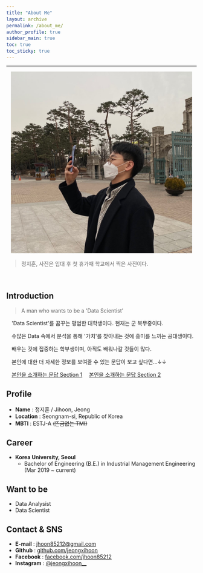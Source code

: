 ```yaml
---
title: "About Me"
layout: archive
permalink: /about_me/
author_profile: true
sidebar_main: true
toc: true
toc_sticky: true
---
```



-------------------------------
<p align="center"><img src="/post_images/About_Me_profile_image1.jpg" width="480px" height="480px" title="About_me_profile-pic"/></p>


> 정지훈, 사진은 입대 후 첫 휴가때 학교에서 찍은 사진이다.


　



## **Introduction**


> A man who wants to be a 'Data Scientist'

 　'Data Scientist'를 꿈꾸는 평범한 대학생이다. 현재는 군 복무중이다.
  
  
 　수많은 Data 속에서 분석을 통해 '가치'를 찾아내는 것에 흥미를 느끼는 공대생이다.
  
  
 　배우는 것에 집중하는 학부생이며, 아직도 배워나갈 것들이 많다.
  
  
 　본인에 대한 더 자세한 정보를 보여줄 수 있는 문답이 보고 싶다면...↓↓
  
  
 　[본인을 소개하는 문답 Section 1](https://jeongxihoon.github.io/chat/about_me1/)
 　[본인을 소개하는 문답 Section 2](https://jeongxihoon.github.io/chat/about_me2/)


## **Profile**


- **Name** : 정지훈 / Jihoon, Jeong
- **Location** : Seongnam-si, Republic of Korea
- **MBTI** : ESTJ-A ~~(뜬금없는 TMI)~~


## **Career**


- **Korea University, Seoul**
  - Bachelor of Engineering (B.E.) in Industrial Management Engineering (Mar 2019 ~ current)


## **Want to be**


- Data Analysist
- Data Scientist


## **Contact & SNS**


- **E-mail** : jhoon85212@gmail.com
- **Github** : [github.com/jeongxihoon](https://github.com/jeongxihoon)
- **Facebook** : [facebook.com/jhoon85212](https://www.facebook.com/jhoon85212)
- **Instagram** : [@jeongxihoon__](https://www.instagram.com/jeongxihoon__)
